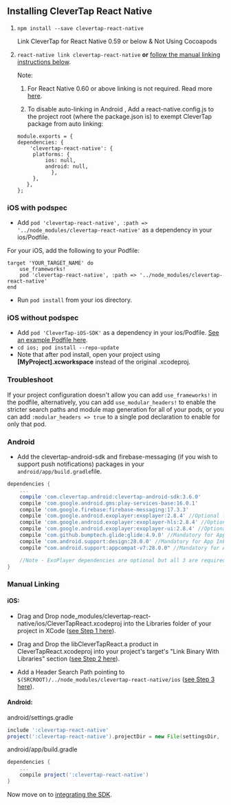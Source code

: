 ## Installing CleverTap React Native

1. `npm install --save clevertap-react-native`

     Link CleverTap for React Native 0.59 or below & Not Using Cocoapods

2. `react-native link clevertap-react-native` **or** [follow the manual linking instructions below](#manual-linking).

    Note:
    
    1. For React Native 0.60 or above linking is not required. Read more [here](https://github.com/react-native-community/cli/blob/master/docs/autolinking.md).
    
    2. To disable auto-linking in Android , Add a react-native.config.js to the project root (where the package.json is) to exempt CleverTap package from auto linking:
    
    ```
    module.exports = {
	dependencies: {
   	 	'clevertap-react-native': {
   	  	 platforms: {
     	  	 ios: null,
      	  	 android: null,
     	       },
   	     },
  	   },
	};
    ```


### iOS with podspec
- Add `pod 'clevertap-react-native', :path => '../node_modules/clevertap-react-native'` as a dependency in your ios/Podfile.

For your iOS, add the following to your Podfile:

```
target 'YOUR_TARGET_NAME' do  
    use_frameworks!
    pod 'clevertap-react-native', :path => '../node_modules/clevertap-react-native'
end

```

- Run `pod install` from your ios directory.

### iOS without podspec
- Add `pod 'CleverTap-iOS-SDK'` as a dependency in your ios/Podfile.  [See an example Podfile here](https://github.com/CleverTap/clevertap-react-native/blob/master/Starter/ios/Podfile).
- `cd ios; pod install --repo-update`
- Note that after pod install, open your project using **[MyProject].xcworkspace** instead of the original .xcodeproj.

### Troubleshoot 

If your project configuration doesn't allow you can add `use_frameworks!` in the podfile, alternatively, you can add `use_modular_headers!` to enable the stricter search paths and module map generation for all of your pods, or you can add `:modular_headers => true` to a single pod declaration to enable for only that pod.

### Android
- Add the clevertap-android-sdk and firebase-messaging (if you wish to support push notifications) packages in your `android/app/build.gradle`file.
```gradle
dependencies {
	...
    compile 'com.clevertap.android:clevertap-android-sdk:3.6.0'
    compile 'com.google.android.gms:play-services-base:16.0.1'
    compile 'com.google.firebase:firebase-messaging:17.3.3'
    compile 'com.google.android.exoplayer:exoplayer:2.8.4' //Optional for Audio/Video
    compile 'com.google.android.exoplayer:exoplayer-hls:2.8.4' //Optional for Audio/Video
    compile 'com.google.android.exoplayer:exoplayer-ui:2.8.4' //Optional for Audio/Video
    compile 'com.github.bumptech.glide:glide:4.9.0' //Mandatory for App Inbox
    compile 'com.android.support:design:28.0.0' //Mandatory for App Inbox
    compile "com.android.support:appcompat-v7:28.0.0" //Mandatory for App Inbox

    //Note - ExoPlayer dependencies are optional but all 3 are required for Audio/Video Inbox and InApp Messages
}
```

### Manual Linking

#### iOS:
- Drag and Drop node_modules/clevertap-react-native/ios/CleverTapReact.xcodeproj into the Libraries folder of your project in XCode ([see Step 1 here](http://facebook.github.io/react-native/docs/linking-libraries-ios.html#manual-linking)).

- Drag and Drop the libCleverTapReact.a product in CleverTapReact.xcodeproj into your project's target's "Link Binary With Libraries" section ([see Step 2 here](http://facebook.github.io/react-native/docs/linking-libraries-ios.html#manual-linking)).

- Add a Header Search Path pointing to `$(SRCROOT)/../node_modules/clevertap-react-native/ios` ([see Step 3 here](http://facebook.github.io/react-native/docs/linking-libraries-ios.html#manual-linking)).

#### Android:
android/settings.gradle

```gradle
include ':clevertap-react-native'
project(':clevertap-react-native').projectDir = new File(settingsDir, '../node_modules/clevertap-react-native/android')
```
android/app/build.gradle
```gradle
dependencies {
    ...
    compile project(':clevertap-react-native')
}
```

Now move on to [integrating the SDK](./integration.md).
